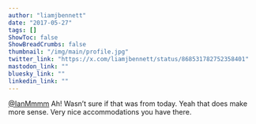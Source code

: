 ```yaml
---
author: "liamjbennett"
date: "2017-05-27"
tags: []
ShowToc: false
ShowBreadCrumbs: false
thumbnail: "/img/main/profile.jpg"
twitter_link: "https://x.com/liamjbennett/status/868531782752358401"
mastodon_link: ""
bluesky_link: ""
linkedin_link: ""
---
```


[@IanMmmm](https://x.com/IanMmmm) Ah! Wasn’t sure if that was from today. Yeah that does make more sense. Very nice accommodations you have there.

